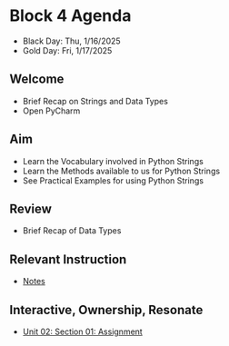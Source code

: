 
# Block 4 Agenda
- Black Day: Thu, 1/16/2025
- Gold Day: Fri, 1/17/2025

## Welcome

- Brief Recap on Strings and Data Types
- Open PyCharm

## Aim

- Learn the Vocabulary involved in Python Strings
- Learn the Methods available to us for Python Strings
- See Practical Examples for using Python Strings

## Review

- Brief Recap of Data Types

## Relevant Instruction

- [Notes](Notes.md)
 

## Interactive, Ownership, Resonate

- [Unit 02: Section 01: Assignment](https://warren.instructure.com/courses/54448/assignments/893428)
